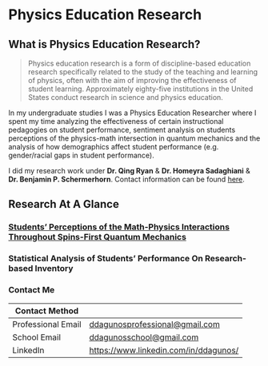 # Physics Education Research

## **What is Physics Education Research?**

> Physics education research is a form of discipline-based education research specifically related to the study of the teaching and learning of physics, often with the aim of improving the effectiveness of student learning. Approximately eighty-five institutions in the United States conduct research in science and physics education.

In my undergraduate studies I was a Physics Education Researcher where I spent my time analyzing the effectiveness of certain instructional pedagogies on student performance, sentiment analysis on students perceptions of the physics-math intersection in quantum mechanics and the analysis of how demographics affect student performance (e.g. gender/racial gaps in student performance).

I did my research work under **Dr. Qing Ryan** & **Dr. Homeyra Sadaghiani** & **Dr. Benjamin P. Schermerhorn**. Contact information can be found [here](https://www.cpp.edu/sci/physics-astronomy/research/physics-astronomy-education-research.shtml).


## Research At A Glance

### [Students’ Perceptions of the Math-Physics Interactions Throughout Spins-First Quantum Mechanics](https://www.compadre.org/per/items/detail.cfm?ID=15323)

### Statistical Analysis of Students’ Performance On Research-based Inventory



### Contact Me

| Contact Method |  |
| --- | --- |
| Professional Email | ddagunosprofessional@gmail.com |
| School Email | ddagunosschool@gmail.com |
| LinkedIn | https://www.linkedin.com/in/ddagunos/ |
